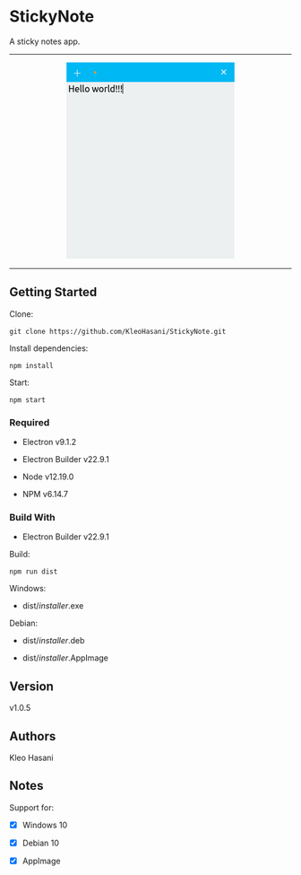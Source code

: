 # StickyNote

A sticky notes app.

---

<p align="center">
	<img src="./docs/screenshots/Screenshot1.png">
</p>

---

## Getting Started

Clone:

```git
git clone https://github.com/KleoHasani/StickyNote.git
```

Install dependencies:

```npm
npm install
```

Start:

```npm
npm start
```

### Required

-   Electron v9.1.2

-   Electron Builder v22.9.1

-   Node v12.19.0

-   NPM v6.14.7

### Build With

-   Electron Builder v22.9.1

Build:

```npm
npm run dist
```

Windows:

-   dist/_installer_.exe

Debian:

-   dist/_installer_.deb

-   dist/_installer_.AppImage

## Version

v1.0.5

## Authors

Kleo Hasani

## Notes

Support for:

-   [x] Windows 10

-   [x] Debian 10

-   [x] AppImage
